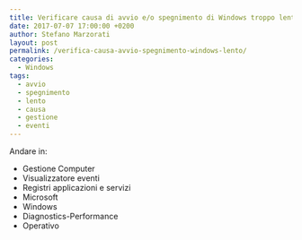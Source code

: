 ```yaml
---
title: Verificare causa di avvio e/o spegnimento di Windows troppo lento
date: 2017-07-07 17:00:00 +0200
author: Stefano Marzorati
layout: post
permalink: /verifica-causa-avvio-spegnimento-windows-lento/
categories:
  - Windows
tags:
  - avvio
  - spegnimento
  - lento
  - causa
  - gestione
  - eventi
---
```

Andare in:   

 - Gestione Computer
 - Visualizzatore eventi
 - Registri applicazioni e servizi
 - Microsoft
 - Windows
 - Diagnostics-Performance
 - Operativo